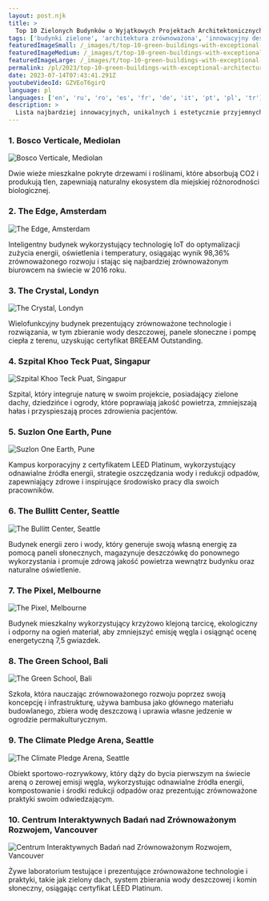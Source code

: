 ```yaml
---
layout: post.njk
title: >
  Top 10 Zielonych Budynków o Wyjątkowych Projektach Architektonicznych
tags: ['budynki zielone', 'architektura zrównoważona', 'innowacyjny design']
featuredImageSmall: /_images/t/top-10-green-buildings-with-exceptional-architectural-designs-cover-pl-small.webp
featuredImageMedium: /_images/t/top-10-green-buildings-with-exceptional-architectural-designs-cover-pl-medium.webp
featuredImageLarge: /_images/t/top-10-green-buildings-with-exceptional-architectural-designs-cover-pl-large.webp
permalink: /pl/2023/top-10-green-buildings-with-exceptional-architectural-designs.html
date: 2023-07-14T07:43:41.291Z
youtubeVideoId: GZVEoT6girQ
language: pl
languages: ['en', 'ru', 'ro', 'es', 'fr', 'de', 'it', 'pt', 'pl', 'tr']
description: >
  Lista najbardziej innowacyjnych, unikalnych i estetycznie przyjemnych dla oka budynków zielonych na świecie, które przesuwają granice zrównoważonej architektury.
---
```


### 1. Bosco Verticale, Mediolan

![Bosco Verticale, Mediolan](/_images/e/e1f5249785e8d6d430aa4a096b66ff14-medium.webp)

Dwie wieże mieszkalne pokryte drzewami i roślinami, które absorbują CO2 i produkują tlen, zapewniają naturalny ekosystem dla miejskiej różnorodności biologicznej.

### 2. The Edge, Amsterdam

![The Edge, Amsterdam](/_images/7/7e97b008c93935268e33597a8d3cce13-medium.webp)

Inteligentny budynek wykorzystujący technologię IoT do optymalizacji zużycia energii, oświetlenia i temperatury, osiągając wynik 98,36% zrównoważonego rozwoju i stając się najbardziej zrównoważonym biurowcem na świecie w 2016 roku.

### 3. The Crystal, Londyn

![The Crystal, Londyn](/_images/c/c1d6c0db32f3441647fa2831a569d2f3-medium.webp)

Wielofunkcyjny budynek prezentujący zrównoważone technologie i rozwiązania, w tym zbieranie wody deszczowej, panele słoneczne i pompę ciepła z terenu, uzyskując certyfikat BREEAM Outstanding.

### 4. Szpital Khoo Teck Puat, Singapur

![Szpital Khoo Teck Puat, Singapur](/_images/1/1154b7b239b5a8af633739f523758517-medium.webp)

Szpital, który integruje naturę w swoim projekcie, posiadający zielone dachy, dziedzińce i ogrody, które poprawiają jakość powietrza, zmniejszają hałas i przyspieszają proces zdrowienia pacjentów.

### 5. Suzlon One Earth, Pune

![Suzlon One Earth, Pune](/_images/1/182162cdbbc6f26ebaed67cf856066c8-medium.webp)

Kampus korporacyjny z certyfikatem LEED Platinum, wykorzystujący odnawialne źródła energii, strategie oszczędzania wody i redukcji odpadów, zapewniający zdrowe i inspirujące środowisko pracy dla swoich pracowników.

### 6. The Bullitt Center, Seattle

![The Bullitt Center, Seattle](/_images/f/fc79cb92234b2bf01e5f0365f0ad62fa-medium.webp)

Budynek energii zero i wody, który generuje swoją własną energię za pomocą paneli słonecznych, magazynuje deszczówkę do ponownego wykorzystania i promuje zdrową jakość powietrza wewnątrz budynku oraz naturalne oświetlenie.

### 7. The Pixel, Melbourne

![The Pixel, Melbourne](/_images/9/92140471fa55ddde1ed3317762bcd3aa-medium.webp)

Budynek mieszkalny wykorzystujący krzyżowo klejoną tarcicę, ekologiczny i odporny na ogień materiał, aby zmniejszyć emisję węgla i osiągnąć ocenę energetyczną 7,5 gwiazdek.

### 8. The Green School, Bali

![The Green School, Bali](/_images/5/5638cd7182b210ff1af527c62275699f-medium.webp)

Szkoła, która nauczając zrównoważonego rozwoju poprzez swoją koncepcję i infrastrukturę, używa bambusa jako głównego materiału budowlanego, zbiera wodę deszczową i uprawia własne jedzenie w ogrodzie permakulturycznym.

### 9. The Climate Pledge Arena, Seattle

![The Climate Pledge Arena, Seattle](/_images/a/a592d527001116176f97b55c2cbc34ef-medium.webp)

Obiekt sportowo-rozrywkowy, który dąży do bycia pierwszym na świecie areną o zerowej emisji węgla, wykorzystując odnawialne źródła energii, kompostowanie i środki redukcji odpadów oraz prezentując zrównoważone praktyki swoim odwiedzającym.

### 10. Centrum Interaktywnych Badań nad Zrównoważonym Rozwojem, Vancouver

![Centrum Interaktywnych Badań nad Zrównoważonym Rozwojem, Vancouver](/_images/9/9297353f572200c5d849d82033c3dd1d-medium.webp)

Żywe laboratorium testujące i prezentujące zrównoważone technologie i praktyki, takie jak zielony dach, system zbierania wody deszczowej i komin słoneczny, osiągając certyfikat LEED Platinum.

